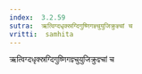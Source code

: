 ```yaml
---
index:  3.2.59
sutra:  ऋत्विग्दधृक्स्रग्दिगुष्णिगज्ञ्चुयुजिक्रुज्ञ्चां च
vritti:  samhita 
---
```


ऋत्विग्दधृक्स्रग्दिगुष्णिगज्ञ्चुयुजिक्रुज्ञ्चां च

